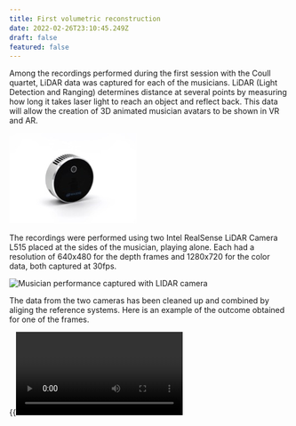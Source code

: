 ```yaml
---
title: First volumetric reconstruction
date: 2022-02-26T23:10:45.249Z
draft: false
featured: false
---
```


Among the recordings performed during the first session with the Coull quartet, LiDAR data was captured for each of the musicians. LiDAR (Light Detection and Ranging) determines distance at several points by measuring how long it takes laser light to reach an object and reflect back. This data will allow the creation of 3D animated musician avatars to be shown in VR and AR. 

![camera used to capture volumetric video](intel.jpg)

The recordings were performed using two Intel RealSense LiDAR Camera L515 placed at the sides of the musician, playing alone. Each had a resolution of 640x480 for the depth frames and 1280x720 for the color data, both captured at 30fps.

![Musician performance captured with LIDAR camera](dapthmap.jpg)

The data from the two cameras has been cleaned up and combined by aliging the reference systems. Here is an example of the outcome obtained for one of the frames.

{{<video src="lidar.mp4">}}
